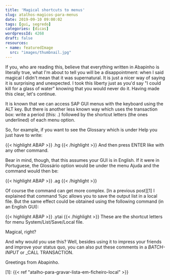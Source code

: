 ```yaml
---
title: 'Magical shortcuts to menus'
slug: atalhos-magicos-para-menus
date: 2019-09-10 09:00:02
tags: [gui, segredo]
categories: [dicas]
wordpressId: 4268
draft: false
resources:
- name: featuredImage
  src: "images/thumbnail.jpg"
---
```

If you, who are reading this, believe that everything written in Abapinho is literally true, what I'm about to tell you will be a disappointment: when I said magical I didn't mean that it was supernatural. It is just a nicer way of saying it is surprising and unexpected. I took this liberty just as you'd say "I could kill for a glass of water" knowing that you would never do it. Having made this clear, let's continue.

<!--more-->

It is known that we can access SAP GUI menus with the keyboard using the ALT key. But there is another less known way which uses the transaction box: write a period (this: .) followed by the shortcut letters (the ones underlined) of each menu option.

So, for example, if you want to see the Glossary which is under Help you just have to write:

{{< highlight ABAP >}}
.hg
{{< /highlight >}}
And then press ENTER like with any other command.

Bear in mind, though, that this assumes your GUI is in English. If it were in Portuguese, the Glossário option would be under the menu Ajuda and the command would then be:

{{< highlight ABAP >}}
.ag
{{< /highlight >}}

Of course the command can get more complex. [In a previous post][1] I explained that command %pc allows you to save the output list in a local file. But the same effect could be obtained using the following command (in an English GUI):

{{< highlight ABAP >}}
.ytai
{{< /highlight >}}
These are the shortcut letters for menu System/List/Save/Local file.

Magical, right?

And why would you use this? Well, besides using it to impress your friends and improve your status quo, you can also put these comments in a _BATCH-INPUT_ or _CALL TRANSACTION.

Greetings from Abapinho.

   [1]: {{< ref "atalho-para-gravar-lista-em-ficheiro-local" >}}
